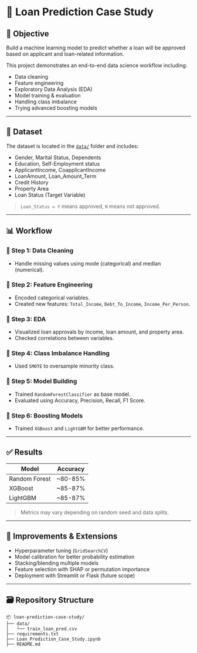 # 🏦 Loan Prediction Case Study

## 🎯 Objective
Build a machine learning model to predict whether a loan will be approved based on applicant and loan-related information.

This project demonstrates an end-to-end data science workflow including:
- Data cleaning
- Feature engineering
- Exploratory Data Analysis (EDA)
- Model training & evaluation
- Handling class imbalance
- Trying advanced boosting models

---

## 🧾 Dataset
The dataset is located in the [`data/`](./data) folder and includes:

- Gender, Marital Status, Dependents
- Education, Self-Employment status
- ApplicantIncome, CoapplicantIncome
- LoanAmount, Loan_Amount_Term
- Credit History
- Property Area
- Loan Status (Target Variable)

> `Loan_Status = Y` means approved, `N` means not approved.

---

## 📊 Workflow

### 🔹 Step 1: Data Cleaning
- Handle missing values using mode (categorical) and median (numerical).

### 🔹 Step 2: Feature Engineering
- Encoded categorical variables.
- Created new features: `Total_Income`, `Debt_To_Income`, `Income_Per_Person`.

### 🔹 Step 3: EDA
- Visualized loan approvals by income, loan amount, and property area.
- Checked correlations between variables.

### 🔹 Step 4: Class Imbalance Handling
- Used `SMOTE` to oversample minority class.

### 🔹 Step 5: Model Building
- Trained `RandomForestClassifier` as base model.
- Evaluated using Accuracy, Precision, Recall, F1 Score.

### 🔹 Step 6: Boosting Models
- Trained `XGBoost` and `LightGBM` for better performance.

---

## ✅ Results

| Model          | Accuracy |
|----------------|----------|
| Random Forest  | ~80-85%  |
| XGBoost        | ~85-87%  |
| LightGBM       | ~85-87%  |

> Metrics may vary depending on random seed and data splits.

---

## 🚀 Improvements & Extensions
- Hyperparameter tuning (`GridSearchCV`)
- Model calibration for better probability estimation
- Stacking/blending multiple models
- Feature selection with SHAP or permutation importance
- Deployment with Streamlit or Flask (future scope)

---

## 🗃️ Repository Structure

```
📦 loan-prediction-case-study/
├── data/
│   └── train_loan_pred.csv
├── requirements.txt
├── Loan_Prediction_Case_Study.ipynb
├── README.md
```